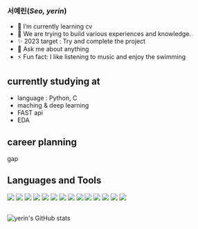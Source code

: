 ### 서예린(_Seo, yerin_) 

- 🌱 I’m currently learning cv
- 🌈 We are trying to build various experiences and knowledge.
- ✨ 2023 target : Try and complete the project
- 💬 Ask me about anything
- ⚡ Fun fact: I like listening to music and enjoy the swimming

## currently studying at

- language : Python, C
- maching & deep learning
- FAST api
- EDA

## career planning
gap

## Languages and Tools
<a href="#"><img src="https://img.shields.io/badge/C-A8B9CC?style=flat&logo=C&logoColor=white"/></a>
<a href="#"><img src="https://img.shields.io/badge/C-000000?style=flat&logo=C&logoColor=white"/></a>
<a href="#"><img src="https://img.shields.io/badge/Python-A8B9CC?style=flat&logo=Python&logoColor=white"/></a>
<a href="#"><img src="https://img.shields.io/badge/Python-000000?style=flat&logo=Python&logoColor=white"/></a>
<a href="#"><img src="https://img.shields.io/badge/Visual Studio-5C2D91?style=flat-square&logo=Visual-Studio&logoColor=white"/></a>
<a href="#"><img src="https://img.shields.io/badge/Visual Studio Code-007ACC?style=flat-square&logo=Visual-Studio-Code&logoColor=white"/></a>
<a href="#"><img src="https://img.shields.io/badge/Slack-4A154B?style=flat-square&logo=Slack&logoColor=white"/></a>
<a href="#"><img src="https://img.shields.io/badge/Visual Studio-000000?style=flat-square&logo=Visual-Studio&logoColor=white"/></a>
<a href="#"><img src="https://img.shields.io/badge/Visual Studio Code-000000?style=flat-square&logo=Visual-Studio-Code&logoColor=white"/></a>
<a href="#"><img src="https://img.shields.io/badge/Slack-000000?style=flat-square&logo=Slack&logoColor=white"/></a>
<a href="#"><img src="https://img.shields.io/badge/Github-181717?style=flat-square&logo=Github&logoColor=white"/></a>
<a href="#"><img src="https://img.shields.io/badge/Pycharm-A8B9CC?style=flat-square&logo=Pycharm&logoColor=white"/></a>
<a href="#"><img src="https://img.shields.io/badge/Github-000000?style=flat-square&logo=Github&logoColor=white"/></a>
<a href="#"><img src="https://img.shields.io/badge/Pycharm-000000?style=flat-square&logo=Pycharm&logoColor=white"/></a>

##
![yerin's GitHub stats](https://github-readme-stats.vercel.app/api?username=seoyerin1130&&show_icons=true&theme=radical)
